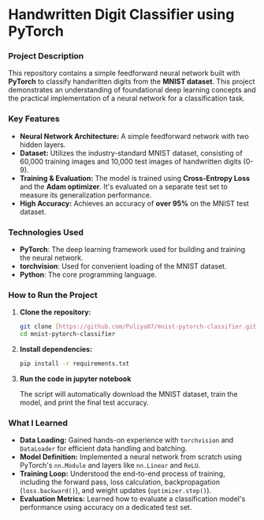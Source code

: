 # Handwritten Digit Classifier using PyTorch

### Project Description
This repository contains a simple feedforward neural network built with **PyTorch** to classify handwritten digits from the **MNIST dataset**. This project demonstrates an understanding of foundational deep learning concepts and the practical implementation of a neural network for a classification task.

### Key Features
* **Neural Network Architecture:** A simple feedforward network with two hidden layers.
* **Dataset:** Utilizes the industry-standard MNIST dataset, consisting of 60,000 training images and 10,000 test images of handwritten digits (0-9).
* **Training & Evaluation:** The model is trained using **Cross-Entropy Loss** and the **Adam optimizer**. It's evaluated on a separate test set to measure its generalization performance.
* **High Accuracy:** Achieves an accuracy of **over 95%** on the MNIST test dataset.

### Technologies Used
* **PyTorch**: The deep learning framework used for building and training the neural network.
* **torchvision**: Used for convenient loading of the MNIST dataset.
* **Python**: The core programming language.

### How to Run the Project
1.  **Clone the repository:**
    ```bash
    git clone [https://github.com/Puliya07/mnist-pytorch-classifier.git](https://github.com/Puliya07/mnist-pytorch-classifier.git)
    cd mnist-pytorch-classifier
    ```

2.  **Install dependencies:**
    ```bash
    pip install -r requirements.txt
    ```

3.  **Run the code in jupyter notebook**

    The script will automatically download the MNIST dataset, train the model, and print the final test accuracy.

### What I Learned
* **Data Loading:** Gained hands-on experience with `torchvision` and `DataLoader` for efficient data handling and batching.
* **Model Definition:** Implemented a neural network from scratch using PyTorch's `nn.Module` and layers like `nn.Linear` and `ReLU`.
* **Training Loop:** Understood the end-to-end process of training, including the forward pass, loss calculation, backpropagation (`loss.backward()`), and weight updates (`optimizer.step()`).
* **Evaluation Metrics:** Learned how to evaluate a classification model's performance using accuracy on a dedicated test set.

